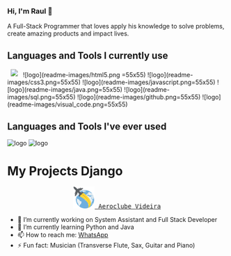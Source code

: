 ### Hi, I'm Raul 👋

A Full-Stack Programmer that loves apply his knowledge to solve problems, create amazing products and impact lives.

## Languages and Tools I currently use

<img src="/rauldosS/rauldosS/blob/main/readme-images/programer.png" style="width: 55px; padding: 2px 8px;"/>
![logo](readme-images/html5.png =55x55)
![logo](readme-images/css3.png=55x55)
![logo](readme-images/javascript.png=55x55)
![logo](readme-images/java.png=55x55)
![logo](readme-images/sql.png=55x55)
![logo](readme-images/github.png=55x55)
![logo](readme-images/visual_code.png=55x55)

## Languages and Tools I've ever used

![logo](readme-images/python.png=55x55)
![logo](readme-images/django.png=55x55)

# My Projects Django

<div align="center">
  <kbd>
    <a href="https://www.aeroclubevideira.com.br/">
        <img src="readme-images/globe.png" width='50px'/>
        Aeroclube Videira
    </a>
  </kbd>
</div>

- 🔭 I’m currently working on System Assistant and Full Stack Developer
- 🌱 I’m currently learning Python and Java
- 📫 How to reach me: [WhatsApp](https://api.whatsapp.com/send?phone=5549991781296&text=Enviar%20mensagem%20para%20Raul)
- ⚡ Fun fact: Musician (Transverse Flute, Sax, Guitar and Piano)